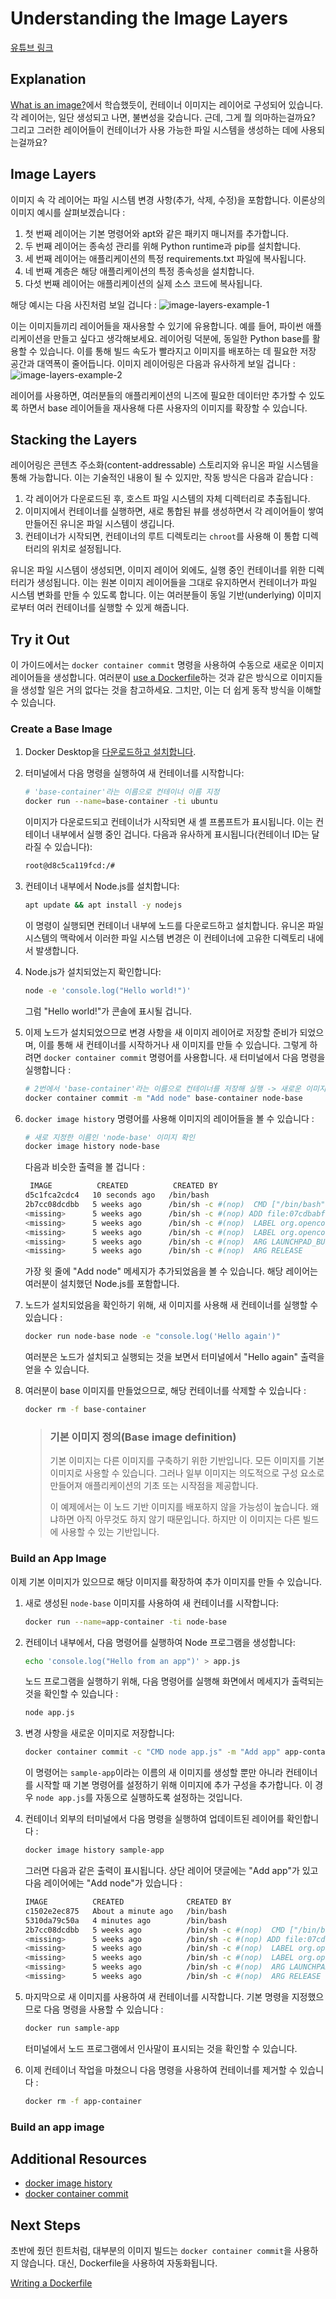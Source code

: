 # Understanding the Image Layers

[유튜브 링크](https://www.youtube.com/watch?v=wJwqtAkmtQA)

## Explanation

[What is an image?](https://docs.docker.com/get-started/docker-concepts/the-basics/what-is-an-image/)에서 학습했듯이, 컨테이너 이미지는 레이어로 구성되어 있습니다. 각 레이어는, 일단 생성되고 나면, 불변성을 갖습니다. 근데, 그게 뭘 의마하는걸까요? 그리고 그러한 레이어들이 컨테이너가 사용 가능한 파일 시스템을 생성하는 데에 사용되는걸까요?

## Image Layers

이미지 속 각 레이어는 파일 시스템 변경 사항(추가, 삭제, 수정)을 포함합니다. 이론상의 이미지 예시를 살펴보겠습니다 :

1. 첫 번째 레이어는 기본 명령어와 apt와 같은 패키지 매니저를 추가합니다.
2. 두 번째 레이어는 종속성 관리를 위해 Python runtime과 pip를 설치합니다.
3. 세 번째 레이어는 애플리케이션의 특정 requirements.txt 파일에 복사됩니다.
4. 네 번째 계층은 해당 애플리케이션의 특정 종속성을 설치합니다.
5. 다섯 번째 레이어는 애플리케이션의 실제 소스 코드에 복사됩니다.

해당 예시는 다음 사진처럼 보일 겁니다 :
![image-layers-example-1](https://docs.docker.com/get-started/docker-concepts/building-images/images/container_image_layers.webp)

이는 이미지들끼리 레이어들을 재사용할 수 있기에 유용합니다. 예를 들어, 파이썬 애플리케이션을 만들고 싶다고 생각해보세요. 레이어링 덕분에, 동일한 Python base를 활용할 수 있습니다. 이를 통해 빌드 속도가 빨라지고 이미지를 배포하는 데 필요한 저장 공간과 대역폭이 줄어듭니다. 이미지 레이어링은 다음과 유사하게 보일 겁니다 :
![image-layers-example-2](https://docs.docker.com/get-started/docker-concepts/building-images/images/container_image_layer_reuse.webp)

레이어를 사용하면, 여러분들의 애플리케이션의 니즈에 필요한 데이터만 추가할 수 있도록 하면서 base 레이어들을 재사용해 다른 사용자의 이미지를 확장할 수 있습니다.

## Stacking the Layers

레이어링은 콘텐츠 주소화(content-addressable) 스토리지와 유니온 파일 시스템을 통해 가능합니다. 이는 기술적인 내용이 될 수 있지만, 작동 방식은 다음과 같습니다 :

1. 각 레이어가 다운로드된 후, 호스트 파일 시스템의 자체 디렉터리로 추출됩니다.
2. 이미지에서 컨테이너를 실행하면, 새로 통합된 뷰를 생성하면서 각 레이어들이 쌓여 만들어진 유니온 파일 시스템이 생깁니다.
3. 컨테이너가 시작되면, 컨테이너의 루트 디렉토리는 `chroot`를 사용해 이 통합 디렉터리의 위치로 설정됩니다.

유니온 파일 시스템이 생성되면, 이미지 레이어 외에도, 실행 중인 컨테이너를 위한 디렉터리가 생성됩니다. 이는 원본 이미지 레이어들을 그대로 유지하면서 컨테이너가 파일 시스템 변화를 만들 수 있도록 합니다. 이는 여러분들이 동일 기반(underlying) 이미지로부터 여러 컨테이너를 실행할 수 있게 해줍니다.

## Try it Out

이 가이드에서는 `docker container commit` 명령을 사용하여 수동으로 새로운 이미지 레이어들을 생성합니다. 여러분이 [use a Dockerfile](https://docs.docker.com/get-started/docker-concepts/building-images/writing-a-dockerfile/)하는 것과 같은 방식으로 이미지들을 생성할 일은 거의 없다는 것을 참고하세요. 그치만, 이는 더 쉽게 동작 방식을 이해할 수 있습니다.

### Create a Base Image

1. Docker Desktop을 [다운로드하고 설치합니다](https://www.docker.com/products/docker-desktop/?_gl=1*13drot7*_gcl_au*MjczODgxODI4LjE3Mzg0NzA0NDI.*_ga*MjEyODM1MDY2OC4xNzIwMzEyNzQ5*_ga_XJWPQMJYHQ*MTczODU4NDc5Ny41NS4xLjE3Mzg1ODQ4OTMuNTcuMC4w).
2. 터미널에서 다음 명령을 실행하여 새 컨테이너를 시작합니다:

   ```bash
   # 'base-container'라는 이름으로 컨테이너 이름 지정
   docker run --name=base-container -ti ubuntu
   ```

   이미지가 다운로드되고 컨테이너가 시작되면 새 셸 프롬프트가 표시됩니다. 이는 컨테이너 내부에서 실행 중인 겁니다. 다음과 유사하게 표시됩니다(컨테이너 ID는 달라질 수 있습니다):

   ```bash
   root@d8c5ca119fcd:/#
   ```

3. 컨테이너 내부에서 Node.js를 설치합니다:

   ```bash
   apt update && apt install -y nodejs
   ```

   이 명령이 실행되면 컨테이너 내부에 노드를 다운로드하고 설치합니다. 유니온 파일 시스템의 맥락에서 이러한 파일 시스템 변경은 이 컨테이너에 고유한 디렉토리 내에서 발생합니다.

4. Node.js가 설치되었는지 확인합니다:

   ```bash
   node -e 'console.log("Hello world!")'
   ```

   그럼 "Hello world!"가 콘솔에 표시될 겁니다.

5. 이제 노드가 설치되었으므로 변경 사항을 새 이미지 레이어로 저장할 준비가 되었으며, 이를 통해 새 컨테이너를 시작하거나 새 이미지를 만들 수 있습니다. 그렇게 하려면 `docker container commit` 명령어를 사용합니다. 새 터미널에서 다음 명령을 실행합니다 :
   ```bash
   # 2번에서 'base-container'라는 이름으로 컨테이너를 저장해 실행 -> 새로운 이미지 이름을 node-base로 저장
   docker container commit -m "Add node" base-container node-base
   ```
6. `docker image history` 명령어를 사용해 이미지의 레이어들을 볼 수 있습니다 :

   ```bash
   # 새로 지정한 이름인 'node-base' 이미지 확인
   docker image history node-base
   ```

   다음과 비슷한 출력을 볼 겁니다 :

   ```bash
    IMAGE          CREATED          CREATED BY                                      SIZE      COMMENT
   d5c1fca2cdc4   10 seconds ago   /bin/bash                                       126MB     Add node
   2b7cc08dcdbb   5 weeks ago      /bin/sh -c #(nop)  CMD ["/bin/bash"]            0B
   <missing>      5 weeks ago      /bin/sh -c #(nop) ADD file:07cdbabf782942af0â¦   69.2MB
   <missing>      5 weeks ago      /bin/sh -c #(nop)  LABEL org.opencontainers.â¦   0B
   <missing>      5 weeks ago      /bin/sh -c #(nop)  LABEL org.opencontainers.â¦   0B
   <missing>      5 weeks ago      /bin/sh -c #(nop)  ARG LAUNCHPAD_BUILD_ARCH     0B
   <missing>      5 weeks ago      /bin/sh -c #(nop)  ARG RELEASE                  0B
   ```

   가장 윗 줄에 "Add node" 메세지가 추가되었음을 볼 수 있습니다. 해당 레이어는 여러분이 설치했던 Node.js를 포함합니다.

7. 노드가 설치되었음을 확인하기 위해, 새 이미지를 사용해 새 컨테이너를 실행할 수 있습니다 :
   ```bash
   docker run node-base node -e "console.log('Hello again')"
   ```
   여러분은 노드가 설치되고 실행되는 것을 보면서 터미널에서 "Hello again" 출력을 얻을 수 있습니다.
8. 여러분이 base 이미지를 만들었으므로, 해당 컨테이너를 삭제할 수 있습니다 :
   ```bash
   docker rm -f base-container
   ```
   > ### 기본 이미지 정의(Base image definition)
   >
   > 기본 이미지는 다른 이미지를 구축하기 위한 기반입니다. 모든 이미지를 기본 이미지로 사용할 수 있습니다. 그러나 일부 이미지는 의도적으로 구성 요소로 만들어져 애플리케이션의 기초 또는 시작점을 제공합니다.
   >
   > 이 예제에서는 이 노드 기반 이미지를 배포하지 않을 가능성이 높습니다. 왜냐하면 아직 아무것도 하지 않기 때문입니다. 하지만 이 이미지는 다른 빌드에 사용할 수 있는 기반입니다.

### Build an App Image

이제 기본 이미지가 있으므로 해당 이미지를 확장하여 추가 이미지를 만들 수 있습니다.

1. 새로 생성된 `node-base` 이미지를 사용하여 새 컨테이너를 시작합니다:
   ```bash
   docker run --name=app-container -ti node-base
   ```
2. 컨테이너 내부에서, 다음 명령어를 실행하여 Node 프로그램을 생성합니다:

   ```bash
   echo 'console.log("Hello from an app")' > app.js
   ```

   노드 프로그램을 실행하기 위해, 다음 명령어를 실행해 화면에서 메세지가 출력되는 것을 확인할 수 있습니다 :

   ```bash
   node app.js
   ```

3. 변경 사항을 새로운 이미지로 저장합니다:

   ```bash
   docker container commit -c "CMD node app.js" -m "Add app" app-container sample-app
   ```

   이 명령어는 `sample-app`이라는 이름의 새 이미지를 생성할 뿐만 아니라 컨테이너를 시작할 때 기본 명령어를 설정하기 위해 이미지에 추가 구성을 추가합니다. 이 경우 `node app.js`를 자동으로 실행하도록 설정하는 것입니다.

4. 컨테이너 외부의 터미널에서 다음 명령을 실행하여 업데이트된 레이어를 확인합니다 :
   ```bash
   docker image history sample-app
   ```
   그러면 다음과 같은 출력이 표시됩니다. 상단 레이어 댓글에는 "Add app"가 있고 다음 레이어에는 "Add node"가 있습니다 :
   ```bash
   IMAGE          CREATED              CREATED BY                                      SIZE      COMMENT
   c1502e2ec875   About a minute ago   /bin/bash                                       33B       Add app
   5310da79c50a   4 minutes ago        /bin/bash                                       126MB     Add node
   2b7cc08dcdbb   5 weeks ago          /bin/sh -c #(nop)  CMD ["/bin/bash"]            0B
   <missing>      5 weeks ago          /bin/sh -c #(nop) ADD file:07cdbabf782942af0â¦   69.2MB
   <missing>      5 weeks ago          /bin/sh -c #(nop)  LABEL org.opencontainers.â¦   0B
   <missing>      5 weeks ago          /bin/sh -c #(nop)  LABEL org.opencontainers.â¦   0B
   <missing>      5 weeks ago          /bin/sh -c #(nop)  ARG LAUNCHPAD_BUILD_ARCH     0B
   <missing>      5 weeks ago          /bin/sh -c #(nop)  ARG RELEASE                  0B
   ```
5. 마지막으로 새 이미지를 사용하여 새 컨테이너를 시작합니다. 기본 명령을 지정했으므로 다음 명령을 사용할 수 있습니다 :

   ```bash
   docker run sample-app
   ```

   터미널에서 노드 프로그램에서 인사말이 표시되는 것을 확인할 수 있습니다.

6. 이제 컨테이너 작업을 마쳤으니 다음 명령을 사용하여 컨테이너를 제거할 수 있습니다 :
   ```bash
   docker rm -f app-container
   ```

### Build an app image

## Additional Resources

- [docker image history](https://docs.docker.com/reference/cli/docker/image/history/)
- [docker container commit](https://docs.docker.com/reference/cli/docker/container/commit/)

## Next Steps

초반에 줬던 힌트처럼, 대부분의 이미지 빌드는 `docker container commit`을 사용하지 않습니다. 대신, Dockerfile을 사용하여 자동화됩니다.

[Writing a Dockerfile](https://docs.docker.com/get-started/docker-concepts/building-images/writing-a-dockerfile/)
